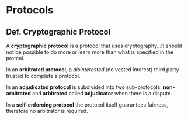 # Protocols

## Def. Cryptographic Protocol

A **cryptographic protocol** is a protocol that uses cryptography...It should not be possible to do more or learn more than what is specified in the protcol.

In an **arbitrated protocol**, a _disinterested_ (no vested interest) third party trusted to complete a protocol.

In an **adjudicated protocol** is subdivided into two sub-protocols: **non-arbitrated** and **arbitrated** called **adjudicator** when there is a dispute.

In a **self-enforcing protocol** the protocol itself guarantees fairness, therefore no arbitrator is required.

<!-- TODO: Signatures/MACs etc -->
